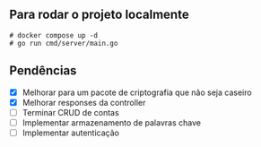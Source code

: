 ## Para rodar o projeto localmente
```
# docker compose up -d
# go run cmd/server/main.go
```

## Pendências
- [x] Melhorar para um pacote de criptografia que não seja caseiro
- [x] Melhorar responses da controller
- [ ] Terminar CRUD de contas
- [ ] Implementar armazenamento de palavras chave
- [ ] Implementar autenticação